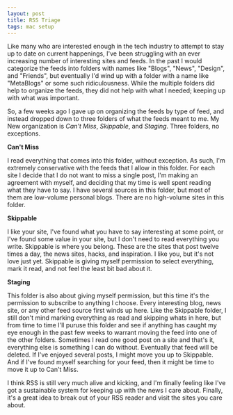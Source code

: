 ```yaml
---
layout: post
title: RSS Triage
tags: mac setup
---
```


Like many who are interested enough in the tech industry to attempt to stay up to date on current happenings, I've been struggling with an ever increasing number of interesting sites and feeds. In the past I would categorize the feeds into folders with names like "Blogs", "News", "Design", and "Friends", but eventually I'd wind up with a folder with a name like "MetaBlogs" or some such ridiculousness. While the multiple folders did help to organize the feeds, they did not help with what I needed; keeping up with what was important.

So, a few weeks ago I gave up on organizing the feeds by type of feed, and instead dropped down to three folders of what the feeds meant to me. My New organization is *Can't Miss*, *Skippable*, and *Staging*. Three folders, no exceptions. 

**Can't Miss**

I read everything that comes into this folder, without exception. As such, I'm extremely conservative with the feeds that I allow in this folder. For each site I decide that I do not want to miss a single post, I'm making an agreement with myself, and deciding that my time is well spent reading what they have to say. I have several sources in this folder, but most of them are low-volume personal blogs. There are no high-volume sites in this folder.

**Skippable**

I like your site, I've found what you have to say interesting at some point, or I've found some value in your site, but I don't need to read everything you write. Skippable is where you belong. These are the sites that post twelve times a day, the news sites, hacks, and inspiration. I like you, but it's not love just yet. Skippable is giving myself permission to select everything, mark it read, and not feel the least bit bad about it.

**Staging**

This folder is also about giving myself permission, but this time it's the permission to subscribe to anything I choose. Every interesting blog, news site, or any other feed source first winds up here. Like the Skippable folder, I still don't mind marking everything as read and skipping whats in here, but from time to time I'll puruse this folder and see if anything has caught my eye enough in the past few weeks to warrant moving the feed into one of the other folders. Sometimes I read one good post on a site and that's it, everything else is something I can do without. Eventually that feed will be deleted. If I've enjoyed several posts, I might move you up to Skippable. And if I've found myself searching for your feed, then it might be time to move it up to Can't Miss.

I think RSS is still very much alive and kicking, and I'm finally feeling like I've got a sustainable system for keeping up with the news I care about. Finally, it's a great idea to break out of your RSS reader and visit the sites you care about.

